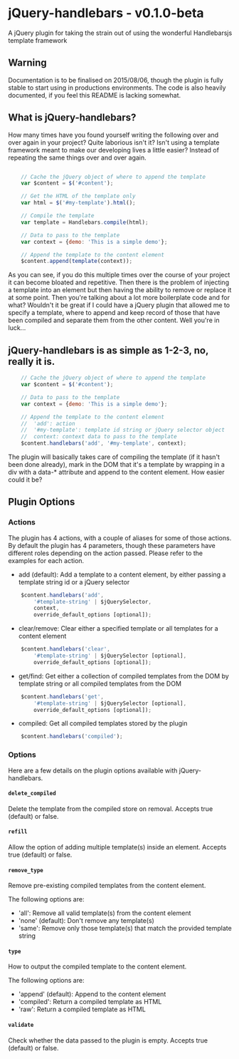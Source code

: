# jQuery-handlebars - v0.1.0-beta
A jQuery plugin for taking the strain out of using the wonderful Handlebarsjs template framework

## Warning
Documentation is to be finalised on 2015/08/06, though the plugin is fully stable to start using in productions environments. The code is also heavily documented, if you feel this README is lacking somewhat.

## What is jQuery-handlebars?

How many times have you found yourself writing the following over and over again in your project? Quite laborious isn't it?
Isn't using a template framework meant to make our developing lives a little easier? Instead of repeating the same things over and over again.
```javascript

    // Cache the jQuery object of where to append the template
    var $content = $('#content');

    // Get the HTML of the template only
    var html = $('#my-template').html();

    // Compile the template
    var template = Handlebars.compile(html);

    // Data to pass to the template
    var context = {demo: 'This is a simple demo'};

    // Append the template to the content element
    $content.append(template(context));

```
As you can see, if you do this multiple times over the course of your project it can become bloated and repetitive. Then there is the problem of injecting a template into an element but then having the ability to remove or replace it at some point. Then you're talking about a lot more boilerplate code and for what? Wouldn't it be great if I could have a jQuery plugin that allowed me to specify a template, where to append and keep record of those that have been compiled and separate them from the other content. Well you're in luck...

## jQuery-handlebars is as simple as 1-2-3, no, really it is.

```javascript
    // Cache the jQuery object of where to append the template
    var $content = $('#content');

    // Data to pass to the template
    var context = {demo: 'This is a simple demo'};

    // Append the template to the content element
    //  'add': action
    //  '#my-template': template id string or jQuery selector object
    //  context: context data to pass to the template
    $content.handlebars('add', '#my-template', context);
```

The plugin will basically takes care of compiling the template (if it hasn't been done already), mark in the DOM that it's a template by wrapping in a div with a data-* attribute and append to the content element.
How easier could it be?

## Plugin Options

### Actions

The plugin has 4 actions, with a couple of aliases for some of those actions. By default the plugin has 4 parameters, though these parameters have different roles depending on the action passed. Please refer to the examples for each action.

- add (default): Add a template to a content element, by either passing a template string id or a jQuery selector
```javascript
    $content.handlebars('add',
        '#template-string' | $jQuerySelector,
        context,
        override_default_options [optional]);
```
- clear/remove: Clear either a specified template or all templates for a content element
```javascript
    $content.handlebars('clear',
        '#template-string' | $jQuerySelector [optional],
        override_default_options [optional]);
```
- get/find: Get either a collection of compiled templates from the DOM by template string or all compiled templates from the DOM
```javascript
    $content.handlebars('get',
        '#template-string' | $jQuerySelector [optional],
        override_default_options [optional]);
```
- compiled: Get all compiled templates stored by the plugin
```javascript
    $content.handlebars('compiled');
```


### Options

Here are a few details on the plugin options available with jQuery-handlebars.

#### `delete_compiled`

Delete the template from the compiled store on removal. Accepts true (default) or false.

#### `refill`

Allow the option of adding multiple template(s) inside an element. Accepts true (default) or false.

#### `remove_type`

Remove pre-existing compiled templates from the content element.

The following options are:
- 'all': Remove all valid template(s) from the content element
- 'none' (default): Don't remove any template(s)
- 'same': Remove only those template(s) that match the provided template string

#### `type`

How to output the compiled template to the content element.

The following options are:

- 'append' (default): Append to the content element
- 'compiled': Return a compiled template as HTML
- 'raw': Return a compiled template as HTML

#### `validate`

Check whether the data passed to the plugin is empty. Accepts true (default) or false.
